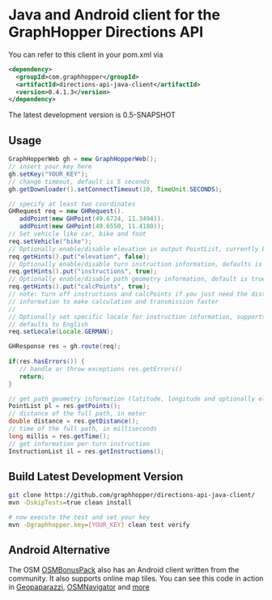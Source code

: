 # Java and Android client for the GraphHopper Directions API

You can refer to this client in your pom.xml via
```xml
<dependency>
  <groupId>com.graphhopper</groupId>
  <artifactId>directions-api-java-client</artifactId>
  <version>0.4.1.3</version>
</dependency>
```

The latest development version is 0.5-SNAPSHOT

## Usage

```java
GraphHopperWeb gh = new GraphHopperWeb();
// insert your key here
gh.setKey("YOUR_KEY");
// change timeout, default is 5 seconds
gh.getDownloader().setConnectTimeout(10, TimeUnit.SECONDS);

// specify at least two coordinates
GHRequest req = new GHRequest().
   addPoint(new GHPoint(49.6724, 11.3494)).
   addPoint(new GHPoint(49.6550, 11.4180));
// Set vehicle like car, bike and foot
req.setVehicle("bike");
// Optionally enable/disable elevation in output PointList, currently bike and foot support elevation, default is false
req.getHints().put("elevation", false);
// Optionally enable/disable turn instruction information, defaults is true
req.getHints().put("instructions", true);
// Optionally enable/disable path geometry information, default is true
req.getHints().put("calcPoints", true);
// note: turn off instructions and calcPoints if you just need the distance or time 
// information to make calculation and transmission faster
//
// Optionally set specific locale for instruction information, supports already over 25 languages,
// defaults to English
req.setLocale(Locale.GERMAN);

GHResponse res = gh.route(req);
        
if(res.hasErrors()) {
   // handle or throw exceptions res.getErrors()
   return;
}

// get path geometry information (latitude, longitude and optionally elevation)
PointList pl = res.getPoints();
// distance of the full path, in meter
double distance = res.getDistance();
// time of the full path, in milliseconds
long millis = res.getTime();
// get information per turn instruction
InstructionList il = res.getInstructions();
```

## Build Latest Development Version

```bash
git clone https://github.com/graphhopper/directions-api-java-client/
mvn -DskipTests=true clean install

# now execute the test and set your key
mvn -Dgraphhopper.key=[YOUR_KEY] clean test verify
```

## Android Alternative

The OSM [OSMBonusPack](https://github.com/MKergall/osmbonuspack/wiki/Tutorial_1) also has
an Android client written from the community. It also supports 
online map tiles. You can see this code in action in 
[Geopaparazzi](http://geopaparazzi.github.io/geopaparazzi/), 
[OSMNavigator](https://github.com/MKergall/osmbonuspack/wiki/OSMNavigator) and [more](https://github.com/geopaparazzi/geopaparazzi/wiki/Projects-Using-It)
